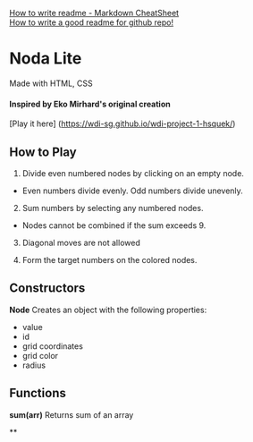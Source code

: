 [How to write readme - Markdown CheatSheet](https://github.com/adam-p/markdown-here/wiki/Markdown-Cheatsheet)  
[How to write a good readme for github repo!](https://gist.github.com/PurpleBooth/109311bb0361f32d87a2)

# Noda Lite
Made with HTML, CSS
<!---
Read Me Contents
-->
#### Inspired by Eko Mirhard's original creation
[Play it here] (https://wdi-sg.github.io/wdi-project-1-hsquek/)



## How to Play
1. Divide even numbered nodes by clicking on an empty node.

  * Even numbers divide evenly. Odd numbers divide unevenly.


2. Sum numbers by selecting any numbered nodes.

  * Nodes cannot be combined if the sum exceeds 9.

3. Diagonal moves are not allowed

4. Form the target numbers on the colored nodes.

## Constructors
**Node**
Creates an object with the following properties: 
  * value
  * id
  * grid coordinates
  * grid color
  * radius
  
  
## Functions
**sum(arr)**
Returns sum of an array

**






